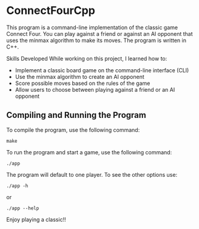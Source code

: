 # ConnectFourCpp
This program is a command-line implementation of the classic game Connect Four. You can play against a friend or against an AI opponent that uses the minmax algorithm to make its moves. The program is written in C++.

Skills Developed
While working on this project, I learned how to:

 - Implement a classic board game on the command-line interface (CLI)
 - Use the minmax algorithm to create an AI opponent
 - Score possible moves based on the rules of the game
 - Allow users to choose between playing against a friend or an AI opponent

## Compiling and Running the Program
To compile the program, use the following command:

`make`

To run the program and start a game, use the following command:

`./app`

The program will default to one player. To see the other options use:

`./app -h`

or 

`./app --help`

Enjoy playing a classic!!
